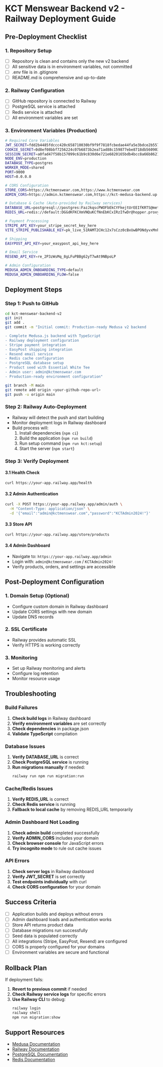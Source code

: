 # KCT Menswear Backend v2 - Railway Deployment Guide

## Pre-Deployment Checklist

### 1. Repository Setup
- [ ] Repository is clean and contains only the new v2 backend
- [ ] All sensitive data is in environment variables, not committed
- [ ] .env file is in .gitignore
- [ ] README.md is comprehensive and up-to-date

### 2. Railway Configuration
- [ ] GitHub repository is connected to Railway
- [ ] PostgreSQL service is attached
- [ ] Redis service is attached
- [ ] All environment variables are set

### 3. Environment Variables (Production)
```bash
# Required Core Variables
JWT_SECRET=fdd2b4485fdccc420c658710030bf9f9f7818fcbedae44fa5e3bdce2b55740d5
COOKIE_SECRET=0d8ef08bbf7256224c07b6873b2ea71ad88c159877ebe8718db560903b8de128
SESSION_SECRET=a0fad47f58b157099c61b9c830d6e721e6820165bdb4bcc8a66b86217903ccf1
NODE_ENV=production
DATABASE_TYPE=postgres
WORKER_MODE=shared
PORT=9000
HOST=0.0.0.0

# CORS Configuration
STORE_CORS=https://kctmenswear.com,https://www.kctmenswear.com
ADMIN_CORS=https://admin.kctmenswear.com,https://kct-medusa-backend.up.railway.app

# Database & Cache (Auto-provided by Railway services)
DATABASE_URL=postgresql://postgres:FazJkqscPWOFbEkCYFkejtUrEEIfKRTS@metro.proxy.rlwy.net:26775/railway
REDIS_URL=redis://default:DGGdKFKCXmVNQuKCfNnEbKCxIRzIfwDr@hopper.proxy.rlwy.net:21858

# Payment Processing
STRIPE_API_KEY=your_stripe_secret_key_here
VITE_STRIPE_PUBLISHABLE_KEY=pk_live_51RAMT2CHc12x7sCzz0cBxUwBPONdyvxMnhDRMwC1bgoaFlDgmEmfvcJZT7yk7jOuEo4LpWkFpb5Gv88DJ9fSB49j00QtRac8uW

# Shipping
EASYPOST_API_KEY=your_easypost_api_key_here

# Email Service
RESEND_API_KEY=re_2P3zWsMq_8gLFuPBBg62yT7wAt9NBpoLP

# Admin Configuration
MEDUSA_ADMIN_ONBOARDING_TYPE=default
MEDUSA_ADMIN_ONBOARDING_FLOW=false
```

## Deployment Steps

### Step 1: Push to GitHub
```bash
cd kct-menswear-backend-v2
git init
git add .
git commit -m "Initial commit: Production-ready Medusa v2 backend

- Complete Medusa.js backend with TypeScript
- Railway deployment configuration
- Stripe payment integration
- EasyPost shipping integration  
- Resend email service
- Redis cache configuration
- PostgreSQL database setup
- Product seed with Essential White Tee
- Admin user: admin@kctmenswear.com
- Production-ready environment configuration"

git branch -M main
git remote add origin <your-github-repo-url>
git push -u origin main
```

### Step 2: Railway Auto-Deployment
- Railway will detect the push and start building
- Monitor deployment logs in Railway dashboard
- Build process will:
  1. Install dependencies (`npm ci`)
  2. Build the application (`npm run build`)
  3. Run setup command (`npm run kct:setup`)
  4. Start the server (`npm start`)

### Step 3: Verify Deployment

#### 3.1 Health Check
```bash
curl https://your-app.railway.app/health
```

#### 3.2 Admin Authentication
```bash
curl -X POST https://your-app.railway.app/admin/auth \
  -H "Content-Type: application/json" \
  -d '{"email":"admin@kctmenswear.com","password":"KCTAdmin2024!"}'
```

#### 3.3 Store API
```bash
curl https://your-app.railway.app/store/products
```

#### 3.4 Admin Dashboard
- Navigate to: `https://your-app.railway.app/admin`
- Login with: `admin@kctmenswear.com` / `KCTAdmin2024!`
- Verify products, orders, and settings are accessible

## Post-Deployment Configuration

### 1. Domain Setup (Optional)
- Configure custom domain in Railway dashboard
- Update CORS settings with new domain
- Update DNS records

### 2. SSL Certificate
- Railway provides automatic SSL
- Verify HTTPS is working correctly

### 3. Monitoring
- Set up Railway monitoring and alerts
- Configure log retention
- Monitor resource usage

## Troubleshooting

### Build Failures
1. **Check build logs** in Railway dashboard
2. **Verify environment variables** are set correctly
3. **Check dependencies** in package.json
4. **Validate TypeScript** compilation

### Database Issues
1. **Verify DATABASE_URL** is correct
2. **Check PostgreSQL service** is running
3. **Run migrations manually** if needed:
   ```bash
   railway run npm run migration:run
   ```

### Cache/Redis Issues
1. **Verify REDIS_URL** is correct
2. **Check Redis service** is running
3. **Fallback to local cache** by removing REDIS_URL temporarily

### Admin Dashboard Not Loading
1. **Check admin build** completed successfully
2. **Verify ADMIN_CORS** includes your domain
3. **Check browser console** for JavaScript errors
4. **Try incognito mode** to rule out cache issues

### API Errors
1. **Check server logs** in Railway dashboard
2. **Verify JWT_SECRET** is set correctly
3. **Test endpoints individually** with curl
4. **Check CORS configuration** for your domain

## Success Criteria

- [ ] Application builds and deploys without errors
- [ ] Admin dashboard loads and authentication works
- [ ] Store API returns product data
- [ ] Database migrations run successfully
- [ ] Seed data is populated correctly
- [ ] All integrations (Stripe, EasyPost, Resend) are configured
- [ ] CORS is properly configured for your domains
- [ ] Environment variables are secure and functional

## Rollback Plan

If deployment fails:
1. **Revert to previous commit** if needed
2. **Check Railway service logs** for specific errors
3. **Use Railway CLI** to debug:
   ```bash
   railway login
   railway shell
   npm run migration:show
   ```

## Support Resources

- [Medusa Documentation](https://docs.medusajs.com)
- [Railway Documentation](https://docs.railway.app)
- [PostgreSQL Documentation](https://www.postgresql.org/docs/)
- [Redis Documentation](https://redis.io/documentation)

